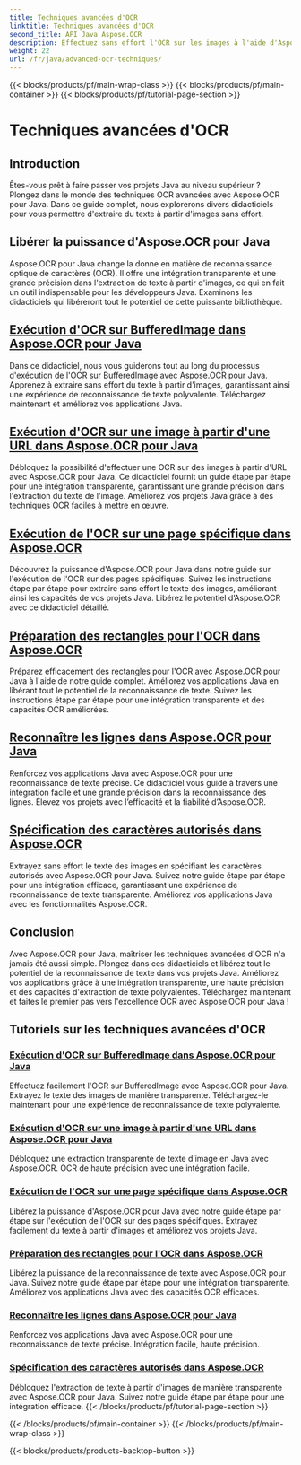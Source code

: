 ```yaml
---
title: Techniques avancées d'OCR
linktitle: Techniques avancées d'OCR
second_title: API Java Aspose.OCR
description: Effectuez sans effort l'OCR sur les images à l'aide d'Aspose.OCR pour Java. Extrayez le texte de manière transparente avec une grande précision. Améliorez vos projets Java avec une reconnaissance de texte polyvalente.
weight: 22
url: /fr/java/advanced-ocr-techniques/
---
```


{{< blocks/products/pf/main-wrap-class >}}
{{< blocks/products/pf/main-container >}}
{{< blocks/products/pf/tutorial-page-section >}}

# Techniques avancées d'OCR

## Introduction

Êtes-vous prêt à faire passer vos projets Java au niveau supérieur ? Plongez dans le monde des techniques OCR avancées avec Aspose.OCR pour Java. Dans ce guide complet, nous explorerons divers didacticiels pour vous permettre d'extraire du texte à partir d'images sans effort.

## Libérer la puissance d'Aspose.OCR pour Java

Aspose.OCR pour Java change la donne en matière de reconnaissance optique de caractères (OCR). Il offre une intégration transparente et une grande précision dans l'extraction de texte à partir d'images, ce qui en fait un outil indispensable pour les développeurs Java. Examinons les didacticiels qui libéreront tout le potentiel de cette puissante bibliothèque.

## [Exécution d'OCR sur BufferedImage dans Aspose.OCR pour Java](./perform-ocr-buffered-image/)

Dans ce didacticiel, nous vous guiderons tout au long du processus d'exécution de l'OCR sur BufferedImage avec Aspose.OCR pour Java. Apprenez à extraire sans effort du texte à partir d'images, garantissant ainsi une expérience de reconnaissance de texte polyvalente. Téléchargez maintenant et améliorez vos applications Java.

## [Exécution d'OCR sur une image à partir d'une URL dans Aspose.OCR pour Java](./perform-ocr-image-from-url/)

Débloquez la possibilité d'effectuer une OCR sur des images à partir d'URL avec Aspose.OCR pour Java. Ce didacticiel fournit un guide étape par étape pour une intégration transparente, garantissant une grande précision dans l'extraction du texte de l'image. Améliorez vos projets Java grâce à des techniques OCR faciles à mettre en œuvre.

## [Exécution de l'OCR sur une page spécifique dans Aspose.OCR](./perform-ocr-on-page/)

Découvrez la puissance d'Aspose.OCR pour Java dans notre guide sur l'exécution de l'OCR sur des pages spécifiques. Suivez les instructions étape par étape pour extraire sans effort le texte des images, améliorant ainsi les capacités de vos projets Java. Libérez le potentiel d’Aspose.OCR avec ce didacticiel détaillé.

## [Préparation des rectangles pour l'OCR dans Aspose.OCR](./prepare-rectangles-for-ocr/)

Préparez efficacement des rectangles pour l'OCR avec Aspose.OCR pour Java à l'aide de notre guide complet. Améliorez vos applications Java en libérant tout le potentiel de la reconnaissance de texte. Suivez les instructions étape par étape pour une intégration transparente et des capacités OCR améliorées.

## [Reconnaître les lignes dans Aspose.OCR pour Java](./recognize-lines/)

Renforcez vos applications Java avec Aspose.OCR pour une reconnaissance de texte précise. Ce didacticiel vous guide à travers une intégration facile et une grande précision dans la reconnaissance des lignes. Élevez vos projets avec l’efficacité et la fiabilité d’Aspose.OCR.

## [Spécification des caractères autorisés dans Aspose.OCR](./specify-allowed-characters/)

Extrayez sans effort le texte des images en spécifiant les caractères autorisés avec Aspose.OCR pour Java. Suivez notre guide étape par étape pour une intégration efficace, garantissant une expérience de reconnaissance de texte transparente. Améliorez vos applications Java avec les fonctionnalités Aspose.OCR.

## Conclusion

Avec Aspose.OCR pour Java, maîtriser les techniques avancées d'OCR n'a jamais été aussi simple. Plongez dans ces didacticiels et libérez tout le potentiel de la reconnaissance de texte dans vos projets Java. Améliorez vos applications grâce à une intégration transparente, une haute précision et des capacités d'extraction de texte polyvalentes. Téléchargez maintenant et faites le premier pas vers l'excellence OCR avec Aspose.OCR pour Java !
## Tutoriels sur les techniques avancées d'OCR
### [Exécution d'OCR sur BufferedImage dans Aspose.OCR pour Java](./perform-ocr-buffered-image/)
Effectuez facilement l'OCR sur BufferedImage avec Aspose.OCR pour Java. Extrayez le texte des images de manière transparente. Téléchargez-le maintenant pour une expérience de reconnaissance de texte polyvalente.
### [Exécution d'OCR sur une image à partir d'une URL dans Aspose.OCR pour Java](./perform-ocr-image-from-url/)
Débloquez une extraction transparente de texte d’image en Java avec Aspose.OCR. OCR de haute précision avec une intégration facile.
### [Exécution de l'OCR sur une page spécifique dans Aspose.OCR](./perform-ocr-on-page/)
Libérez la puissance d'Aspose.OCR pour Java avec notre guide étape par étape sur l'exécution de l'OCR sur des pages spécifiques. Extrayez facilement du texte à partir d'images et améliorez vos projets Java.
### [Préparation des rectangles pour l'OCR dans Aspose.OCR](./prepare-rectangles-for-ocr/)
Libérez la puissance de la reconnaissance de texte avec Aspose.OCR pour Java. Suivez notre guide étape par étape pour une intégration transparente. Améliorez vos applications Java avec des capacités OCR efficaces.
### [Reconnaître les lignes dans Aspose.OCR pour Java](./recognize-lines/)
Renforcez vos applications Java avec Aspose.OCR pour une reconnaissance de texte précise. Intégration facile, haute précision.
### [Spécification des caractères autorisés dans Aspose.OCR](./specify-allowed-characters/)
Débloquez l'extraction de texte à partir d'images de manière transparente avec Aspose.OCR pour Java. Suivez notre guide étape par étape pour une intégration efficace.
{{< /blocks/products/pf/tutorial-page-section >}}

{{< /blocks/products/pf/main-container >}}
{{< /blocks/products/pf/main-wrap-class >}}

{{< blocks/products/products-backtop-button >}}
